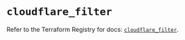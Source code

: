 # `cloudflare_filter`

Refer to the Terraform Registry for docs: [`cloudflare_filter`](https://registry.terraform.io/providers/cloudflare/cloudflare/4.33.0/docs/resources/filter).
